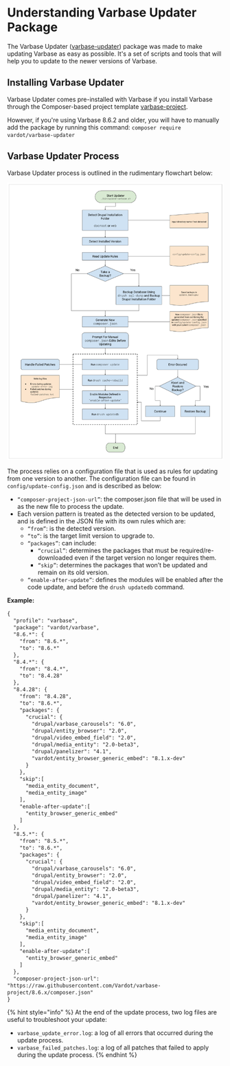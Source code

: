 # Understanding Varbase Updater Package

The Varbase Updater ([varbase-updater](https://github.com/Vardot/varbase-updater)) package was made to make updating Varbase as easy as possible. It's a set of scripts and tools that will help you to update to the newer versions of Varbase.

## Installing Varbase Updater

Varbase Updater comes pre-installed with Varbase if you install Varbase through the Composer-based project template [varbase-project](https://github.com/Vardot/varbase-project).

However, if you're using Varbase 8.6.2 and older, you will have to manually add the package by running this command: `composer require vardot/varbase-updater`

## Varbase Updater Process

Varbase Updater process is outlined in the rudimentary flowchart below:

![](<../../drupal-platform-docs/.gitbook/assets/Varbase Updater Flowchart.png>)

The process relies on a configuration file that is used as rules for updating from one version to another. The configuration file can be found in `config/update-config.json` and is described as below:

* `“composer-project-json-url”`: the composer.json file that will be used in as the new file to process the update.
* Each version pattern is treated as the detected version to be updated, and is defined in the JSON file with its own rules which are:
  * `“from”`: is the detected version.
  * `“to”`: is the target limit version to upgrade to.
  * `“packages”`: can include:
    * `“crucial”`: determines the packages that must be required/re-downloaded even if the target version no longer requires them.
    * `“skip”`: determines the packages that won’t be updated and remain on its old version.
  * `“enable-after-update”`: defines the modules will be enabled after the code update, and before the `drush updatedb` command.

**Example:**

```
{
  "profile": "varbase",
  "package": "vardot/varbase",
  "8.6.*": {
    "from": "8.6.*",
    "to": "8.6.*"
  },
  "8.4.*": {
    "from": "8.4.*",
    "to": "8.4.28"
  },
  "8.4.28": {
    "from": "8.4.28",
    "to": "8.6.*",
    "packages": {
      "crucial": {
        "drupal/varbase_carousels": "6.0",
        "drupal/entity_browser": "2.0",
        "drupal/video_embed_field": "2.0",
        "drupal/media_entity": "2.0-beta3",
        "drupal/panelizer": "4.1",
        "vardot/entity_browser_generic_embed": "8.1.x-dev"
      }
    },
    "skip":[
      "media_entity_document",
      "media_entity_image"
    ],
    "enable-after-update":[
      "entity_browser_generic_embed"
    ]
  },
  "8.5.*": {
    "from": "8.5.*",
    "to": "8.6.*",
    "packages": {
      "crucial": {
        "drupal/varbase_carousels": "6.0",
        "drupal/entity_browser": "2.0",
        "drupal/video_embed_field": "2.0",
        "drupal/media_entity": "2.0-beta3",
        "drupal/panelizer": "4.1",
        "vardot/entity_browser_generic_embed": "8.1.x-dev"
      }
    },
    "skip":[
      "media_entity_document",
      "media_entity_image"
    ],
    "enable-after-update":[
      "entity_browser_generic_embed"
    ]
  },
  "composer-project-json-url": "https://raw.githubusercontent.com/Vardot/varbase-project/8.6.x/composer.json"
}
```

{% hint style="info" %}
At the end of the update process, two log files are useful to troubleshoot your update:

* `varbase_update_error.log`: a log of all errors that occurred during the update process.
* `varbase_failed_patches.log`: a log of all patches that failed to apply during the update process.
{% endhint %}
